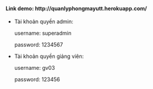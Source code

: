 <h4>Link demo: http://quanlyphongmayutt.herokuapp.com/</h4>
<ul>
<li>Tài khoản quyền admin:
<p>username: superadmin</p>
<p>password: 1234567</p>
</li>
<li>Tài khoản quyền giảng viên:
<p>username: gv03</p>
<p>password: 123456</p>
</li>
</ul>
